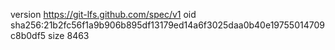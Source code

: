 version https://git-lfs.github.com/spec/v1
oid sha256:21b2fc56f1a9b906b895df13179ed14a6f3025daa0b40e19755014709c8b0df5
size 8463
